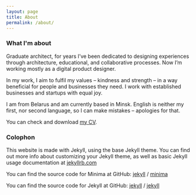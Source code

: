 ```yaml
---
layout: page
title: About
permalink: /about/
---
```


### What I'm about

Graduate architect, for years I’ve been dedicated to designing experiences through architecture, educational, and collaborative processes. Now I’m working mostly as a digital product designer.

In my work, I aim to fulfil my values – kindness and strength – in a way beneficial for people and businesses they need. I work with established businesses and startups with equal joy.

I am from Belarus and am currently based in Minsk. English is neither my first, nor second language, so I can make mistakes – apologies for that.

You can check and download [my CV](https://drive.google.com/file/d/1837dY2GtDSrBJ3toO2yfehnZKUz5hSI1/view).

### Colophon

This website is made with Jekyll, using the base Jekyll theme. You can find out more info about customizing your Jekyll theme, as well as basic Jekyll usage documentation at [jekyllrb.com](https://jekyllrb.com/)

You can find the source code for Minima at GitHub:
[jekyll][jekyll-organization] /
[minima](https://github.com/jekyll/minima)

You can find the source code for Jekyll at GitHub:
[jekyll][jekyll-organization] /
[jekyll](https://github.com/jekyll/jekyll)


[jekyll-organization]: https://github.com/jekyll
